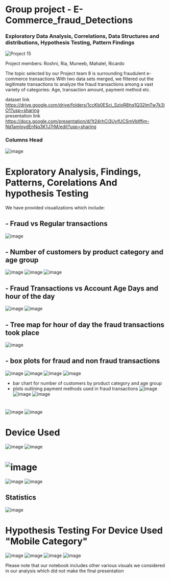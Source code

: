 # Group project - E-Commerce_fraud_Detections
### Exploratory Data Analysis, Correlations, Data Structures and distributions, Hypothesis Testing, Pattern Findings
<img src="https://media2.giphy.com/media/fea0VUEUXt79zXTPeB/giphy.webp?cid=790b7611koqqz3dmg31n0finairm3nynubks0x3xaq3ltzae&ep=v1_stickers_search&rid=giphy.webp&ct=s" class="card-img-top" alt="Project 15">

Project members: Roshni, Ria, Muneeb, Mahalel, Ricardo

The topic selected by our Project team 8 is surrounding fraudulent e-commerce transactions
With two data sets merged, we filtered out the legitimate transactions to analyze the fraud transactions among a vast variety of categories: Age, transaction amount, payment method etc.

dataset link https://drive.google.com/drive/folders/1ccKb0ESci_SzjoR8hq1Q32lmTw7k3iO1?usp=sharing  
presentation link https://docs.google.com/presentation/d/1t24rhCi3UyfUCSmVbIffjm-Nd1amloydEnNq3K1J7rM/edit?usp=sharing

### Columns Head
![image](https://github.com/user-attachments/assets/72557e3e-fa34-4b25-bd11-5723ff920ce2)

# Exploratory Analysis, Findings, Patterns, Corelations And hypothesis Testing
We have provided visualizations which include:

## - Fraud vs Regular transactions
  ![image](https://github.com/user-attachments/assets/58695b55-b644-4309-930f-793f4a022b02)

## - Number of customers by product category and age group
  ![image](https://github.com/user-attachments/assets/21098e9f-5198-4e59-b9db-3c35e4f6cef7)
  ![image](https://github.com/user-attachments/assets/bf6dc7f8-7136-4c93-a90d-a38731738e83)
  ![image](https://github.com/user-attachments/assets/882f037f-137f-48a3-aba8-e563d23a13bf)
  
## - Fraud Transactions vs Account Age Days and hour of the day
 ![image](https://github.com/user-attachments/assets/976b74a3-f5a1-4155-87a1-2eba89dd24d1)
 ![image](https://github.com/user-attachments/assets/0f16614d-9d18-4c91-a1d4-e652e19e6d75)

## - Tree map for hour of day the fraud transactions took place
  ![image](https://github.com/user-attachments/assets/49724363-0909-4863-9715-dffd9499696a)


## - box plots for fraud and non fraud transactions
![image](https://github.com/user-attachments/assets/33c73e25-1a45-4e21-9ab5-06f0f6b74dab)
![image](https://github.com/user-attachments/assets/a3a1b77f-1b91-409c-b177-ad2ce1d550f0)
![image](https://github.com/user-attachments/assets/bcc0fc8a-16d9-4f39-9962-7ac0808744ef)
![image](https://github.com/user-attachments/assets/883eea63-59d6-414c-896a-b21985e2f0bb)

- bar chart for number of customers by product category and age group
- plots outlining payment methods used in fraud transactions
![image](https://github.com/user-attachments/assets/c837f854-0dad-41e6-a2b8-72b4b48ca8be)
![image](https://github.com/user-attachments/assets/d2646538-9eda-4025-b21c-ff1742e9adcb)
![image](https://github.com/user-attachments/assets/61782dfe-bba9-4ab7-8693-8f0974a8ef7c)
#
![image](https://github.com/user-attachments/assets/49dbe3d9-f0bb-4fa0-9356-fdacb964a982)
![image](https://github.com/user-attachments/assets/9eee1c80-b463-4bd3-97c5-81f1f7785987)

# Device Used 
![image](https://github.com/user-attachments/assets/6ec94860-030a-49d1-bc2e-fba89f43a2f9)
![image](https://github.com/user-attachments/assets/3a475b5e-e019-46ea-bbf7-452f5f41357a)

# ![image](https://github.com/user-attachments/assets/1a6f772c-e34c-490c-b21d-1f6b4cc40275)
![image](https://github.com/user-attachments/assets/2ea17d73-9655-45d6-abdf-beaa0da6af87)
![image](https://github.com/user-attachments/assets/9517d84b-4d93-472b-818c-fe636f0ef80b)

## Statistics 
![image](https://github.com/user-attachments/assets/1b8b87f0-9fdd-4811-92ae-06841f913569)

# Hypothesis Testing For Device Used "Mobile Category"
![image](https://github.com/user-attachments/assets/c551d6b5-b04d-432d-8e66-db6cec437188)
![image](https://github.com/user-attachments/assets/318c1169-70bf-48c5-8f87-2149fde82ebb)
![image](https://github.com/user-attachments/assets/3124a798-bae0-4267-b24c-ee6dc9da8081)
![image](https://github.com/user-attachments/assets/7a57d1cd-a449-4090-adc3-9d09c9f39ad4)

Please note that our notebook includes other various visuals we considered in our analysis which did not make the final presentation
